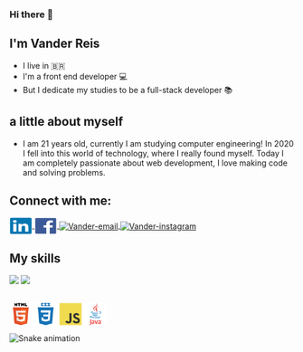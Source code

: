 ### Hi there :wave:

## I'm Vander Reis
  
  - I live in 🇧🇷
  - I'm a front end developer :computer: 
  - But I dedicate my studies to be a full-stack developer :books:

## a little about myself

 - I am 21 years old, currently I am studying computer engineering!
In 2020 I fell into this world of technology, where I really found myself. Today I am completely passionate about web development, I love making code and solving problems.

  

<!--
**Vander-Reis/Vander-Reis** is a ✨ _special_ ✨ repository because its `README.md` (this file) appears on your GitHub profile.

Here are some ideas to get you started:

- 🔭 I’m currently working on ...
- 🌱 I’m currently learning ...
- 👯 I’m looking to collaborate on ...
- 🤔 I’m looking for help with ...
- 💬 Ask me about ...
- 📫 How to reach me: ...
- 😄 Pronouns: ...
- ⚡ Fun fact: ...
-->


<div>
  <h2>Connect with me:</h2>
  <a  href="https://www.linkedin.com/in/vander-reis-044163201/" target="_blank">
    <img align="center" alt="Vander-linkedin" height="30" width="40" src="https://raw.githubusercontent.com/devicons/devicon/master/icons/linkedin/linkedin-original.svg"                 style="max-width:100%;"/>
  </a>
  
   <a  href="https://www.facebook.com/vander.reys/" target="_blank">
    <img align="center" alt="Vander-facebook" height="30" width="40" src="https://raw.githubusercontent.com/devicons/devicon/master/icons/facebook/facebook-original.svg"                 style="max-width:100%;"/>
  </a>
  
   <a  href="mailto:vanderreis2017@outlook.com" target="_blank">
    <img align="center" alt="Vander-email" height="30" width="30" src="https://i.pinimg.com/originals/8f/c3/7b/8fc37b74b608a622588fbaa361485f32.png"                 style="max-width:100%;"/>
  </a>
  
  <a  href="https://www.instagram.com/vander_reys/" target="_blank">
    <img align="center" alt="Vander-instagram" height="30" width="30" src="https://cdn.icon-icons.com/icons2/836/PNG/64/Instagram_icon-icons.com_66804.png" style="max-width:100%;"/>
  </a>
</div>


## My skills

<div>
<img src="https://github-readme-stats.vercel.app/api?username=Vander-Reis&show_icons=true&theme=dracula&include_all_commits=true&count_private=true">

<img src="https://github-readme-stats.vercel.app/api/top-langs/?username=Vander-Reis&layout=compact&langs_count=16&theme=dracula">

</div>

##

<div>
    
   <img align="center" alt="Vander-instagram"  width="40" src="https://raw.githubusercontent.com/devicons/devicon/master/icons/html5/html5-original-wordmark.svg" style="max-width:100%;"/>
  
   <img align="center" alt="Vander-instagram"  width="40" src="https://raw.githubusercontent.com/devicons/devicon/master/icons/css3/css3-plain-wordmark.svg" style="max-width:100%;"/>
  
   <img align="center" alt="Vander-instagram"  width="40" src="https://raw.githubusercontent.com/devicons/devicon/master/icons/javascript/javascript-original.svg" style="max-width:100%;"/>
  
   <img align="center" alt="Vander-instagram"  width="40" src="https://raw.githubusercontent.com/devicons/devicon/master/icons/java/java-original-wordmark.svg" style="max-width:100%;"/>
  
</div>

![Snake animation](https://github.com/Vander-Reis/Vander-Reis/blob/output/github-contribution-grid-snake.svg)


